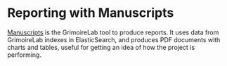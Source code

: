 # Reporting with Manuscripts

[Manuscripts](https://github.com/chaoss/grimoirelab-manuscripts) is the GrimoireLab tool to produce reports. It uses data from GrimoireLab indexes in ElasticSearch, and produces PDF documents with charts and tables, useful for getting an idea of how the project is performing.